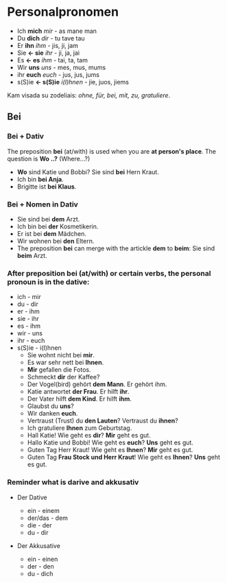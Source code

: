 # Personalpronomen

-  Ich **mich** *mir* - as mane man
-  Du **dich** *dir* - tu tave tau
-  Er **ihn** *ihm* - jis, ji, jam
-  Sie **<- sie** *ihr* - ji, ja, jai
-  Es **<- es** *ihm* - tai, ta, tam
-  Wir **uns** *uns* - mes, mus, mums
-  ihr **euch** *euch* - jus, jus, jums
-  s(S)ie **<- s(S)ie** *i(I)hnen* - jie, juos, jiems

Kam visada su zodeliais: **ohne, für, bei, mit, zu*, gratuliere*.

## Bei
### Bei + Dativ

The preposition **bei** (at/with) is used when you are **at person's place**. The question is **Wo ..?** (Where...?)

-  **Wo** sind Katie und Bobbi? Sie sind **bei** Hern Kraut.
-  Ich bin **bei Anja**.
-  Brigitte ist **bei Klaus**.

### Bei + Nomen in Dativ
-  Sie sind bei **dem** Arzt.
-  Ich bin bei **der** Kosmetikerin.
-  Er ist bei **dem** Mädchen.
-  Wir wohnen bei **den** Eltern.
- The preposition **bei** can merge with the artickle **dem** to **beim**: Sie sind **beim** Arzt.

### After preposition **bei** (at/with) or certain verbs, the personal pronoun is in the dative:

- ich - mir
- du - dir
- er - ihm
- sie - ihr
- es - ihm
- wir - uns
- ihr - euch
- s(S)ie - i(I)hnen
  - Sie wohnt nicht bei **mir**.
  - Es war sehr nett bei **Ihnen**.
  - **Mir** gefallen die Fotos.
  - Schmeckt **dir** der Kaffee?
  - Der Vogel(bird) gehört **dem Mann**. Er gehört ihm.
  - Katie antwortet **der Frau**. Er hilft **ihr**.
  - Der Vater hilft **dem Kind**. Er hilft **ihm**.
  - Glaubst du **uns**?
  - Wir danken **euch**.
  - Vertraust (Trust) du **den Lauten**? Vertraust du **ihnen**?
  - Ich gratuliere **Ihnen** zum Geburtstag.
  - Hall Katie! Wie geht es **dir**? **Mir** geht es gut.
  - Hallo Katie und Bobbi! Wie geht es **euch**? **Uns** geht es gut.
  - Guten Tag Herr Kraut! Wie geht es **Ihnen**? **Mir** geht es gut.
  - Guten Tag **Frau Stock und Herr Kraut**! Wie geht es **Ihnen**? **Uns** geht es gut. 

### Reminder what is darive and akkusativ

-  Der Dative
    -  ein - einem
    -  der/das - dem
    -  die - der
    -  du - dir
 
- Der Akkusative
    -  ein - einen
    -  der - den
    -  du - dich

